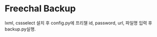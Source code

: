 Freechal Backup
===============

lxml, cssselect 설치 후 config.py에 프리챌 id, password, url, 파일명 입력 후 backup.py실행.
